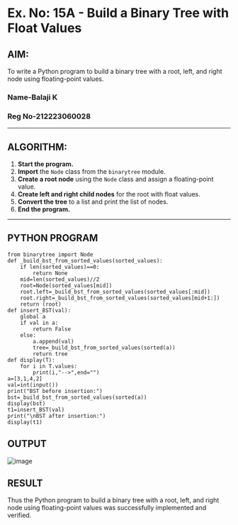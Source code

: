 # Ex. No: 15A - Build a Binary Tree with Float Values

## AIM:
To write a Python program to build a binary tree with a root, left, and right node using floating-point values.
### Name-Balaji K
### Reg No-212223060028
---

## ALGORITHM:

1. **Start the program.**
2. **Import** the `Node` class from the `binarytree` module.
3. **Create a root node** using the `Node` class and assign a floating-point value.
4. **Create left and right child nodes** for the root with float values.
5. **Convert the tree** to a list and print the list of nodes.
6. **End the program.**

---

## PYTHON PROGRAM

```
from binarytree import Node
def _build_bst_from_sorted_values(sorted_values):
    if len(sorted_values)==0:
        return None
    mid=len(sorted_values)//2
    root=Node(sorted_values[mid])
    root.left=_build_bst_from_sorted_values(sorted_values[:mid])
    root.right=_build_bst_from_sorted_values(sorted_values[mid+1:])
    return (root)
def insert_BST(val):
    global a
    if val in a:
        return False
    else:
        a.append(val)
        tree=_build_bst_from_sorted_values(sorted(a))
        return tree
def display(T):
    for i in T.values:
        print(i,"-->",end="")
a=[3,1,4,2]  
val=int(input())
print("BST before insertion:")
bst=_build_bst_from_sorted_values(sorted(a))
display(bst)
t1=insert_BST(val)
print("\nBST after insertion:")
display(t1)

```

## OUTPUT
![image](https://github.com/user-attachments/assets/115621cb-cc3d-42f2-bd22-aa0ca47de415)


## RESULT
Thus the Python program to build a binary tree with a root, left, and right node using floating-point values was successfully implemented and verified.
